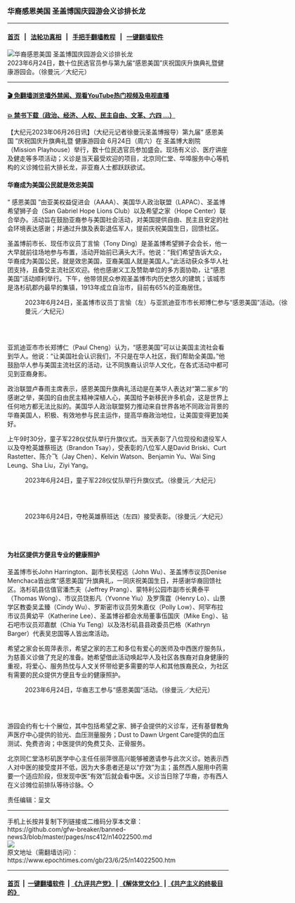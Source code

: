 ### 华裔感恩美国 圣盖博国庆园游会义诊排长龙
------------------------

#### [首页](https://github.com/gfw-breaker/banned-news3/blob/master/README.md) &nbsp;&nbsp;|&nbsp;&nbsp; [法轮功真相](https://github.com/begood0513/basic/blob/master/README.md)  &nbsp;&nbsp;|&nbsp;&nbsp; [手把手翻墙教程](https://github.com/gfw-breaker/guides/wiki)  &nbsp;&nbsp;|&nbsp;&nbsp; [一键翻墙软件](https://github.com/gfw-breaker/nogfw/blob/master/README.md)  



<div><img alt="华裔感恩美国 圣盖博国庆园游会义诊排长龙" class="attachment-djy_600_400 size-djy_600_400 wp-post-image" src="https://i.epochtimes.com/assets/uploads/2023/06/id14022504-a4a1b6c94c7fd7bd83f3c1ffabb08fbd-e1687728772193.jpg"/>
<div class="caption">
 2023年6月24日，数十位民选官员参与第九届“感恩美国”庆祝国庆升旗典礼暨健康游园会。（徐曼沅／大纪元）
</div></div><hr/>

#### [ 🎬  免翻墙浏览墙外禁闻、观看YouTube热门视频及电视直播](https://github.com/gfw-breaker/HelloWorld)

#### [ 💥  禁书下载（政治、经济、人权、民主自由、文革、六四 ...）](https://github.com/gfw-breaker/books/blob/master/README.md)

<div><p>
 【大纪元2023年06月26日讯】（大纪元记者徐曼沅圣盖博报导）第九届“
 <ok href="https://www.epochtimes.com/gb/tag/%E6%84%9F%E6%81%A9%E7%BE%8E%E5%9B%BD.html">
  感恩美国
 </ok>
 ”庆祝国庆升旗典礼暨
 <ok href="https://www.epochtimes.com/gb/tag/%E5%81%A5%E5%BA%B7%E6%B8%B8%E5%9B%AD%E4%BC%9A.html">
  健康游园会
 </ok>
 6月24日（周六）在
 <ok href="https://www.epochtimes.com/gb/tag/%E5%9C%A3%E7%9B%96%E5%8D%9A%E5%A4%A7%E5%89%A7%E9%99%A2.html">
  圣盖博大剧院
 </ok>
 （Mission Playhouse）举行，数十位民选官员参加盛会。现场有义诊、医疗讲座及健走等多项活动；义诊是当天最受欢迎的项目，北京同仁堂、华埠服务中心等机构的义诊摊位前大排长龙，非亚裔人士都跃跃欲试。
</p>
<h4>
 华裔成为美国公民就是效忠美国
</h4>
<p>
 “
 <ok href="https://www.epochtimes.com/gb/tag/%E6%84%9F%E6%81%A9%E7%BE%8E%E5%9B%BD.html">
  感恩美国
 </ok>
 ”由亚美权益促进会（AAAA）、美国华人政治联盟（LAPAC）、圣盖博希望狮子会（San Gabriel Hope Lions Club）以及希望之家（Hope Center）联合举办。活动旨在鼓励亚裔参与美国社会活动，对美国提供自由、民主且安定的社会环境表达感谢；并通过升旗及表彰退伍军人，提前庆祝美国生日，回馈社区。
</p>
<p>
 圣盖博前市长、现任市议员丁言愉（Tony Ding）是圣盖博希望狮子会会长，他一大早就前往场地参与布置，活动开始前已满头大汗。他说：“我们希望告诉大众，华裔成为美国公民，就是效忠美国，亚裔美国人就是美国人。”此活动获众多华人社团支持，且备受主流社区欢迎。他也感谢义工及赞助单位的多方面协助，让“感恩美国”活动顺利举行。下午，他带领民众参观圣盖博市内历史悠久的建筑；该城市是洛杉矶郡内最早的集镇，1913年成立自治市，目前有65%的亚裔居住。
</p>
<figure aria-describedby="caption-attachment-14022509" class="wp-caption aligncenter" id="attachment_14022509" style="width: 600px">
 <ok href="https://i.epochtimes.com/assets/uploads/2023/06/id14022509-8e639f979af67f377140345b93c35427.jpg" target="_blank">
  <img alt="" class="size-large wp-image-14022509" src="https://i.epochtimes.com/assets/uploads/2023/06/id14022509-8e639f979af67f377140345b93c35427-600x376.jpg"/>
 </ok>
 <br/><figcaption class="wp-caption-text" id="caption-attachment-14022509">
  2023年6月24日，圣盖博市议员丁言愉（左）与亚凯迪亚市市长郑博仁参与“感恩美国”活动。（徐曼沅／大纪元）
 </figcaption><br/>
</figure><br/>
<p>
 亚凯迪亚市市长郑博仁（Paul Cheng）认为，“感恩美国”可以让美国主流社会看到华人。他说：“让美国社会认识我们，不只是在华人社区，我们帮助全美国。”他鼓励华人参与美国主流社区的活动，让不同族裔认识华人文化，在各式活动中都可见到亚裔身影。
</p>
<p>
 政治联盟卢春雨主席表示，感恩美国升旗典礼活动是在美华人表达对“第二家乡”的感谢之举，美国的自由民主精神深植人心，美国给予新移民许多机会，这是世界上任何地方都无法比拟的。美国华人政治联盟努力推动来自世界各地不同政治背景的华裔美国人，积极、有效地参与民主运作，提高华裔政治地位，让美国变得更加美好。
</p>
<p>
 上午9时30分，童子军228仪仗队举行升旗仪式。当天表彰了八位现役和退役军人以及夺枪英雄蔡班达（Brandon Tsay），受表彰的八位军人是David Briski、Curt Rastetter、陈介飞（Jay Chen）、Kelvin Watson、Benjamin Yu、Wai Sing Leung、Sha Liu，Ziyi Yang。
</p>
<figure aria-describedby="caption-attachment-14022508" class="wp-caption aligncenter" id="attachment_14022508" style="width: 600px">
 <ok href="https://i.epochtimes.com/assets/uploads/2023/06/id14022508-6c01d2c182a11a39173f788808945be8.jpg" target="_blank">
  <img alt="" class="size-large wp-image-14022508" src="https://i.epochtimes.com/assets/uploads/2023/06/id14022508-6c01d2c182a11a39173f788808945be8-600x338.jpg"/>
 </ok>
 <br/><figcaption class="wp-caption-text" id="caption-attachment-14022508">
  2023年6月24日，童子军228仪仗队举行升旗仪式。（徐曼沅／大纪元）
 </figcaption><br/>
</figure><br/>
<figure aria-describedby="caption-attachment-14022510" class="wp-caption aligncenter" id="attachment_14022510" style="width: 600px">
 <ok href="https://i.epochtimes.com/assets/uploads/2023/06/id14022510-af8990ac8bf016c1c16f50e527e989d0.jpg" target="_blank">
  <img alt="" class="size-large wp-image-14022510" src="https://i.epochtimes.com/assets/uploads/2023/06/id14022510-af8990ac8bf016c1c16f50e527e989d0-600x338.jpg"/>
 </ok>
 <br/><figcaption class="wp-caption-text" id="caption-attachment-14022510">
  2023年6月24日，夺枪英雄蔡班达（左四）接受表彰。（徐曼沅／大纪元）
 </figcaption><br/>
</figure><br/>
<h4>
 为社区提供方便且专业的健康照护
</h4>
<p>
 圣盖博市长John Harrington、副市长吴程远（John Wu）、圣盖博市议员Denise Menchaca皆出席“感恩美国”升旗典礼，一同庆祝美国生日，并感谢华裔回馈社区。洛杉矶县估值官潘杰夫（Jeffrey Prang）、蒙特利公园市副市长黄泰平（Thomas Wong）、市议员饶影凡（Yvonne Yiu）及罗霈霆（Henry Lo）、山景学区教委吴孟臻（Cindy Wu）、罗斯密市议员劳朱嘉仪（Polly Low）、阿罕布拉市议员黄幼平（Katherine Lee）、圣盖博谷都会水局董事伍国庆（Mike Eng）、钻石吧市议员邓嘉猷（Chia Yu Teng）以及洛杉矶县县政委员巴格（Kathryn Barger）代表吴忠国等人皆出席活动。
</p>
<p>
 希望之家会长周萍表示，希望之家的志工和多位有爱心的医师及中西医疗服务队，为慈善义诊做了充足的准备。她希望借此活动唤起华人及社区各族裔对自身健康的重视，将爱心、服务热忱与人文关怀带给更多需要的华人和其他族裔民众，为社区有需要的民众提供方便且专业的健康照护。
</p>
<figure aria-describedby="caption-attachment-14022512" class="wp-caption aligncenter" id="attachment_14022512" style="width: 600px">
 <ok href="https://i.epochtimes.com/assets/uploads/2023/06/id14022512-f2760cba1700ddfa0da3118175210536.jpg" target="_blank">
  <img alt="" class="size-large wp-image-14022512" src="https://i.epochtimes.com/assets/uploads/2023/06/id14022512-f2760cba1700ddfa0da3118175210536-600x338.jpg"/>
 </ok>
 <br/><figcaption class="wp-caption-text" id="caption-attachment-14022512">
  2023年6月24日，华裔志工参与“感恩美国”活动。（徐曼沅／大纪元）
 </figcaption><br/>
</figure><br/>
<p>
 游园会约有七十个展位，其中包括希望之家、狮子会提供的义诊车，还有基督教角声医疗中心提供的验光、血压测量服务；Dust to Dawn Urgent Care提供的血压测试、免费咨询；中医提供的免费艾灸、正骨服务。
</p>
<p>
 北京同仁堂洛杉矶医学中心主任任丽萍很高兴能够被邀请参与此次义诊。她表示西人对中医的接受度并不低，因为大多患者还是以“疗效”为主；虽然西人服用中药需要一个适应阶段，但发现中医“有效”后就会看中医。义诊当日除了华裔，亦有西人在义诊摊位前排队等待诊脉。◇
</p>
<p>
 责任编辑：呈文
</p>
</div>
<hr/>
手机上长按并复制下列链接或二维码分享本文章：<br/>
https://github.com/gfw-breaker/banned-news3/blob/master/pages/nsc412/n14022500.md <br/>
<a href='https://github.com/gfw-breaker/banned-news3/blob/master/pages/nsc412/n14022500.md'><img src='https://github.com/gfw-breaker/banned-news3/blob/master/pages/nsc412/n14022500.md.png'/></a> <br/>
原文地址（需翻墙访问）：https://www.epochtimes.com/gb/23/6/25/n14022500.htm


------------------------
#### [首页](https://github.com/gfw-breaker/banned-news3/blob/master/README.md) &nbsp;|&nbsp; [一键翻墙软件](https://github.com/gfw-breaker/nogfw/blob/master/README.md) &nbsp;| [《九评共产党》](https://github.com/gfw-breaker/9ping.md/blob/master/README.md#九评之一评共产党是什么) | [《解体党文化》](https://github.com/gfw-breaker/jtdwh.md/blob/master/README.md) | [《共产主义的终极目的》](https://github.com/gfw-breaker/gczydzjmd.md/blob/master/README.md)


<img src='http://gfw-breaker.win/banned-news3/pages/nsc412/n14022500.md' width='0px' height='0px'/>